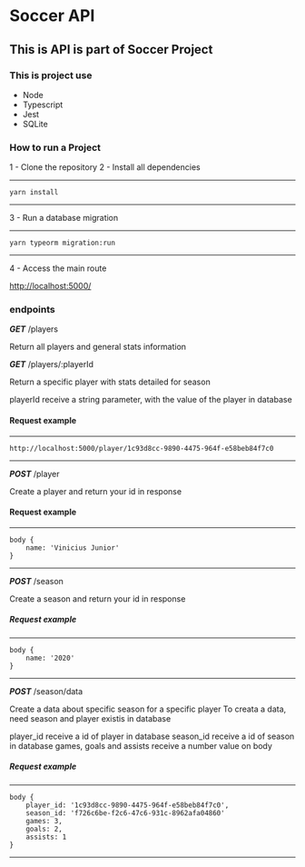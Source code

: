 # Soccer API

## This is API is part of Soccer Project

### This is project use

- Node
- Typescript
- Jest
- SQLite

### How to run a Project

1 - Clone the repository
2 - Install all dependencies

---

    yarn install

---

3 - Run a database migration

---

    yarn typeorm migration:run

---

4 - Access the main route

<http://localhost:5000/>

### endpoints

**_GET_** /players

Return all players and general stats information

**_GET_** /players/:playerId

Return a specific player with stats detailed for season

playerId receive a string parameter, with the value of the player in database

#### Request example

---

    http://localhost:5000/player/1c93d8cc-9890-4475-964f-e58beb84f7c0

---

**_POST_** /player

Create a player and return your id in response

#### Request example

---

    body {
        name: 'Vinicius Junior'
    }

---

**_POST_** /season

Create a season and return your id in response

##### Request example

---

    body {
        name: '2020'
    }

---

**_POST_** /season/data

Create a data about specific season for a specific player
To creata a data, need season and player existis in database

player_id receive a id of player in database
season_id receive a id of season in database
games, goals and assists receive a number value on body

##### Request example

---

    body {
        player_id: '1c93d8cc-9890-4475-964f-e58beb84f7c0',
        season_id: 'f726c6be-f2c6-47c6-931c-8962afa04860'
        games: 3,
        goals: 2,
        assists: 1
    }

---
